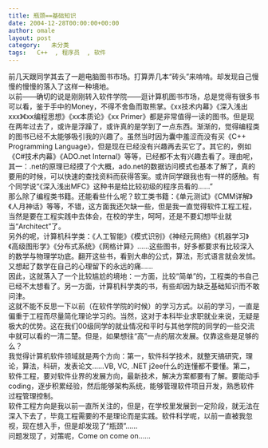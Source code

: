 ```yaml
---
title: 瓶颈==基础知识
date: 2004-12-28T00:00:00+00:00
author: omale
layout: post
category:   未分类
tags:   C++  , 程序员  , 软件
---
```

前几天跟同学其去了一趟电脑图书市场。打算弄几本“砖头”来啃啃。却发现自己慢慢的慢慢的落入了这样一种境地。  
以前――确切的说是刚刚转入软件学院――逛计算机图书市场，总是觉得有很多书可以看，鉴于手中的Money，不得不舍鱼而取熊掌。《xx技术内幕》《深入浅出xxx》《xx编程思想》《xx本质论》《xx Primer》都是非常值得一读的图书。但是现在两年过去了，或许是浮躁了，或许真的是学到了一点东西。渐渐的，觉得编程类的图书已经不太能够吸引我的兴趣了。虽然当时因为囊中羞涩而没有买《C++ Programming Language》，但是现在已经没有兴趣再去买它了。其它的，例如《C#技术内幕》《ADO.net Internal》等等，已经都不太有兴趣去看了。理由呢，其一：.net的原理已经摸了个大概，ado.net的数据访问模式也基本了解了，真的要用的时候，可以快速的查找资料而获得答案。或许同学跟我也有一样的感触。有个同学说“《深入浅出MFC》这种书是给比较初级的程序员看的……”  
那么除了编程类书籍。还能看些什么呢？软工类书籍：《单元测试》《CMM详解》《人月神话》等等，不错，这方面我还欠缺一些，但是我一直觉得软件工程工程，当然是要在工程实践中去体会，在校的学生，呵呵，还是不要幻想毕业就当“Architect”了。  
另外的呢，计算机科学类：《人工智能》《模式识别》《神经元网络》《机器学习》《高级图形学》《分布式系统》《网格计算》……这些图书，好多都要求有比较深入的数学与物理学功底。翻开这些书，看到大串的公式，算法，形式语言就会发怵。又想起了数学在自己的心理留下的永远的痛……  
因此，这就落入了一个比较尴尬的境地：一方面，比较“简单”的，工程类的书自己已经不太想看了。另一方面，计算机科学类的书，有些却因为缺乏基础知识而不敢问津。  
这就不能不反思一下以前（在软件学院的时候）的学习方式。以前的学习，一直是偏重于工程而尽量简化理论学习的。当然，这对于本科毕业求职就业来说，无疑是极大的优势。这在我们00级同学的就业情况和平时与其他学院的同学的一些交流中就可以看的一清二楚。但是，如果想往“高”一点的层次发展。仅靠这些是足够的么？  
我觉得计算机软件领域就是两个方向：第一，软件科学技术，就整天搞研究，理论，算法，科研，发表论文……VB, VC, .NET j2ee什么的连懂都不要懂。第二，软件工程，要对软件业界的发展方向，最新技术，解决方案都要有了解。要能动手coding，逐步积累经验，然后能够架构系统，能够管理软件项目开发，熟悉软件过程管理控制。  
软件工程方向是我以前一直所关注的，但是，在学校里发展到一定阶段，就无法在深入下去了，毕竟工程需要的不是理论而是实践。软件科学呢，以前一直被我忽视，现在想入手，但是却发现了“瓶颈”……  
问题发现了，对策呢，Come on come on……

<font class=diary_poster>